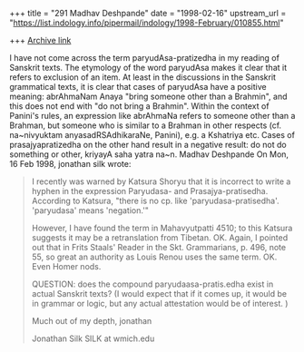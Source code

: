 +++
title = "291 Madhav Deshpande"
date = "1998-02-16"
upstream_url = "https://list.indology.info/pipermail/indology/1998-February/010855.html"

+++
[Archive link](https://list.indology.info/pipermail/indology/1998-February/010855.html)

I have not come across the term paryudAsa-pratizedha in my reading of
Sanskrit texts.  The etymology of the word paryudAsa makes it clear that
it refers to exclusion of an item.  At least in the discussions in the
Sanskrit grammatical texts, it is clear that cases of paryudAsa have a
positive meaning: abrAhmaNam Anaya "bring someone other than a Brahmin",
and this does not end with "do not bring a Brahmin".  Within the context
of Panini's rules, an expression like abrAhmaNa refers to someone other
than a Brahman, but someone who is similar to a Brahman in other respects
(cf. na~nivyuktam anyasadRSAdhikaraNe, Panini), e.g. a Kshatriya etc.
Cases of prasajyapratizedha on the other hand result in a negative result:
do not do something or other, kriyayA saha yatra na~n.
                                                Madhav Deshpande
On Mon, 16 Feb 1998, jonathan silk wrote:

> I recently was warned by Katsura Shoryu that it is incorrect to write a
> hyphen in the expression Paryudasa- and Prasajya-pratisedha. According to
> Katsura,  "there is no cp. like 'paryudasa-pratisedha'. 'paryudasa' means
> 'negation.'"
>
> However, I have found the term in Mahavyutpatti 4510; to this Katsura
> suggests it may be a retranslation from Tibetan. OK. Again, I pointed out
> that in Frits Staals' Reader in the Skt. Grammarians, p. 496, note 55,  so
> great an authority as Louis Renou uses the same term. OK. Even Homer nods.
>
> QUESTION: does the compound paryudaasa-pratis.edha exist in actual Sanskrit
> texts? (I would expect that if it comes up, it would be in grammar or
> logic, but any actual attestation would be of interest. )
>
> Much out of my depth, jonathan
>
> Jonathan Silk
> SILK at wmich.edu
>



